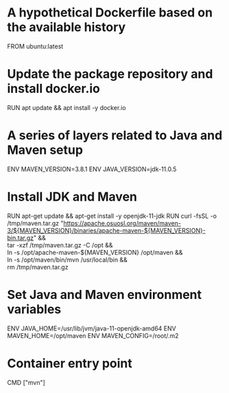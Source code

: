# A hypothetical Dockerfile based on the available history
FROM ubuntu:latest

# Update the package repository and install docker.io
RUN apt update && apt install -y docker.io

# A series of layers related to Java and Maven setup
ENV MAVEN_VERSION=3.8.1
ENV JAVA_VERSION=jdk-11.0.5

# Install JDK and Maven
RUN apt-get update && apt-get install -y openjdk-11-jdk
RUN curl -fsSL -o /tmp/maven.tar.gz "https://apache.osuosl.org/maven/maven-3/${MAVEN_VERSION}/binaries/apache-maven-${MAVEN_VERSION}-bin.tar.gz" && \
    tar -xzf /tmp/maven.tar.gz -C /opt && \
    ln -s /opt/apache-maven-${MAVEN_VERSION} /opt/maven && \
    ln -s /opt/maven/bin/mvn /usr/local/bin && \
    rm /tmp/maven.tar.gz


# Set Java and Maven environment variables
ENV JAVA_HOME=/usr/lib/jvm/java-11-openjdk-amd64
ENV MAVEN_HOME=/opt/maven
ENV MAVEN_CONFIG=/root/.m2

# Container entry point
CMD ["mvn"]
